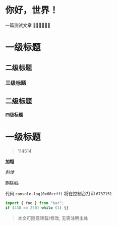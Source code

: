 # 你好，世界！

一篇测试文章 👋🏻👋🏻👋🏻

<!-- more -->

# 一级标题
## 二级标题
### 三级标题
## 二级标题
#### 四级标题
# 一级标题

> 114514

**加粗**

_斜体_

~~删除线~~

代码 `console.log(0x66ccff)` 将在控制台打印 `6737151`

```javascript
import { foo } from "bar";
if (438 == 250) while (1) {}
```

> 本文可随意转载/修改, 无需注明出处

<nocopyright value="true"></nocopyright>
